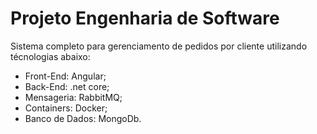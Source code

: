 # Projeto Engenharia de Software
 Sistema completo para gerenciamento de pedidos por cliente utilizando técnologias abaixo:
 - Front-End: Angular;
 - Back-End: .net core;
 - Mensageria: RabbitMQ;
 - Containers: Docker;
 - Banco de Dados: MongoDb.  
